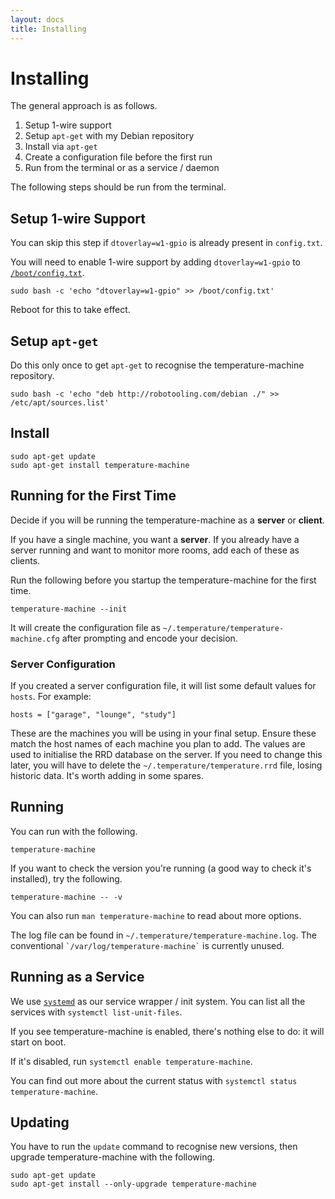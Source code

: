 ```yaml
---
layout: docs
title: Installing
---
```


# Installing

The general approach is as follows.

1. Setup 1-wire support
1. Setup `apt-get` with my Debian repository
1. Install via `apt-get`
1. Create a configuration file before the first run
1. Run from the terminal or as a service / daemon

The following steps should be run from the terminal.


## Setup 1-wire Support

<p class="bg-danger">
You can skip this step if <code>dtoverlay=w1-gpio</code> is already present in <code>config.txt</code>.
</p>

You will need to enable 1-wire support by adding `dtoverlay=w1-gpio` to [`/boot/config.txt`](https://www.raspberrypi.org/documentation/configuration/config-txt/README.md).
   
    sudo bash -c 'echo "dtoverlay=w1-gpio" >> /boot/config.txt'

Reboot for this to take effect.


## Setup `apt-get`

Do this only once to get `apt-get` to recognise the temperature-machine repository.

    sudo bash -c 'echo "deb http://robotooling.com/debian ./" >> /etc/apt/sources.list'


## Install 

    sudo apt-get update
    sudo apt-get install temperature-machine



## Running for the First Time

Decide if you will be running the temperature-machine as a **server** or **client**.

If you have a single machine, you want a **server**. If you already have a server running and want to monitor more rooms, add each of these as clients.

Run the following before you startup the temperature-machine for the first time.

    temperature-machine --init

It will create the configuration file as `~/.temperature/temperature-machine.cfg` after prompting and encode your decision.


### Server Configuration

If you created a server configuration file, it will list some default values for `hosts`. For example:

    hosts = ["garage", "lounge", "study"]

These are the machines you will be using in your final setup. <span class="bg-warning">Ensure these match the host names of each machine you plan to add</span>. The values are used to initialise the RRD database on the server. If you need to change this later, you will have to delete the `~/.temperature/temperature.rrd` file, losing historic data. It's worth adding in some spares.


## Running

You can run with the following.

    temperature-machine
    
If you want to check the version you're running (a good way to check it's installed), try the following.

    temperature-machine -- -v
    
You can also run `man temperature-machine` to read about more options.

<p class="bg-warning">
The log file can be found in <code>~/.temperature/temperature-machine.log</code>. The conventional <code>`/var/log/temperature-machine`</code> is currently unused.
</p>


## Running as a Service

We use [`systemd`](https://en.wikipedia.org/wiki/Systemd) as our service wrapper / init system. You can list all the services with `systemctl list-unit-files`.
 
If you see temperature-machine is enabled, there's nothing else to do: it will start on boot.

If it's disabled, run `systemctl enable temperature-machine`.

You can find out more about the current status with `systemctl status temperature-machine`.


## Updating

You have to run the `update` command to recognise new versions, then upgrade temperature-machine with the following.

    sudo apt-get update
    sudo apt-get install --only-upgrade temperature-machine
    
    